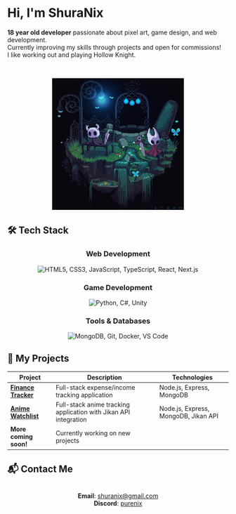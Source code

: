 # Hi, I'm ShuraNix

**18 year old developer** passionate about pixel art, game design, and web development.  
Currently improving my skills through projects and open for commissions!  
I like working out and playing Hollow Knight.

<br>
<p align="center">
  <img src="/assets/HKandH.gif" width="300" alt="Hollow Knight pixel art">
</p>

## 🛠️ Tech Stack

<div align="center">
  
### Web Development
<img src="https://skillicons.dev/icons?i=html,css,js,ts,react,nextjs" title="HTML5, CSS3, JavaScript, TypeScript, React, Next.js" />

### Game Development

<img src="https://skillicons.dev/icons?i=python,cs,unity" title="Python, C#, Unity" />

### Tools & Databases

<img src="https://skillicons.dev/icons?i=mongodb,git,docker,vscode" title="MongoDB, Git, Docker, VS Code" />
  
</div>

## 🚀 My Projects

<div align="center">

| Project                                                                | Description                                                      | Technologies                         |
| ---------------------------------------------------------------------- | ---------------------------------------------------------------- | ------------------------------------ |
| **[Finance Tracker](https://github.com/ShuraNix/Finance-tracker-app)** | Full-stack expense/income tracking application                   | Node.js, Express, MongoDB            |
| **[Anime Watchlist](https://github.com/ShuraNix/anime-watchlist)**     | Full-stack anime tracking application with Jikan API integration | Node.js, Express, MongoDB, Jikan API |
| **More coming soon!**                                                  | Currently working on new projects                       |                                      |

</div>

## 📬 Contact Me

<div align="center" style="display: flex; flex-direction: column; gap: 10px; align-items: center;">

**Email**: [shuranix@gmail.com](mailto:shuranix@gmail.com)  
**Discord**: [purenix](https://discordapp.com/users/purenix)

</div>
